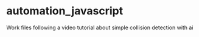 # automation_javascript
Work files following a video tutorial about simple collision detection with ai
